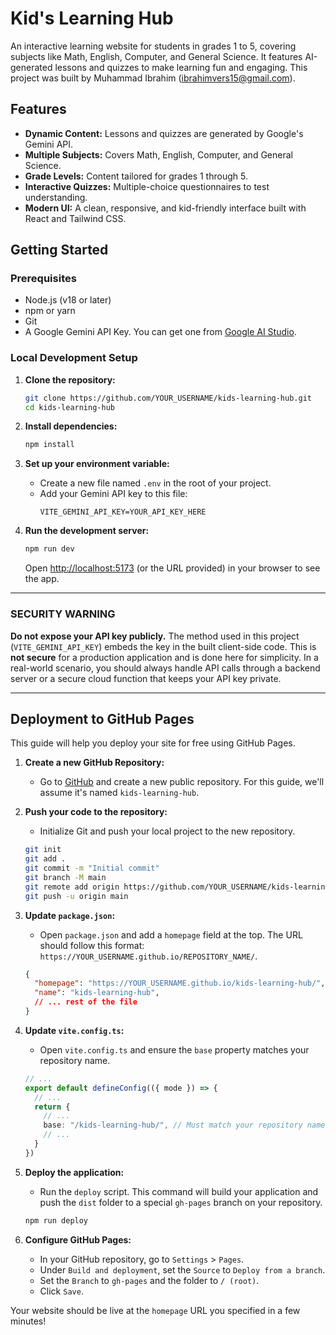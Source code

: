 
# Kid's Learning Hub

An interactive learning website for students in grades 1 to 5, covering subjects like Math, English, Computer, and General Science. It features AI-generated lessons and quizzes to make learning fun and engaging. This project was built by Muhammad Ibrahim (ibrahimvers15@gmail.com).

## Features

-   **Dynamic Content:** Lessons and quizzes are generated by Google's Gemini API.
-   **Multiple Subjects:** Covers Math, English, Computer, and General Science.
-   **Grade Levels:** Content tailored for grades 1 through 5.
-   **Interactive Quizzes:** Multiple-choice questionnaires to test understanding.
-   **Modern UI:** A clean, responsive, and kid-friendly interface built with React and Tailwind CSS.

## Getting Started

### Prerequisites

-   Node.js (v18 or later)
-   npm or yarn
-   Git
-   A Google Gemini API Key. You can get one from [Google AI Studio](https://aistudio.google.com/app/apikey).

### Local Development Setup

1.  **Clone the repository:**
    ```bash
    git clone https://github.com/YOUR_USERNAME/kids-learning-hub.git
    cd kids-learning-hub
    ```

2.  **Install dependencies:**
    ```bash
    npm install
    ```

3.  **Set up your environment variable:**
    -   Create a new file named `.env` in the root of your project.
    -   Add your Gemini API key to this file:
        ```
        VITE_GEMINI_API_KEY=YOUR_API_KEY_HERE
        ```

4.  **Run the development server:**
    ```bash
    npm run dev
    ```
    Open [http://localhost:5173](http://localhost:5173) (or the URL provided) in your browser to see the app.

---

### **SECURITY WARNING**

**Do not expose your API key publicly.** The method used in this project (`VITE_GEMINI_API_KEY`) embeds the key in the built client-side code. This is **not secure** for a production application and is done here for simplicity. In a real-world scenario, you should always handle API calls through a backend server or a secure cloud function that keeps your API key private.

---

## Deployment to GitHub Pages

This guide will help you deploy your site for free using GitHub Pages.

1.  **Create a new GitHub Repository:**
    -   Go to [GitHub](https://github.com) and create a new public repository. For this guide, we'll assume it's named `kids-learning-hub`.

2.  **Push your code to the repository:**
    -   Initialize Git and push your local project to the new repository.
    ```bash
    git init
    git add .
    git commit -m "Initial commit"
    git branch -M main
    git remote add origin https://github.com/YOUR_USERNAME/kids-learning-hub.git
    git push -u origin main
    ```

3.  **Update `package.json`:**
    -   Open `package.json` and add a `homepage` field at the top. The URL should follow this format: `https://YOUR_USERNAME.github.io/REPOSITORY_NAME/`.
    ```json
    {
      "homepage": "https://YOUR_USERNAME.github.io/kids-learning-hub/",
      "name": "kids-learning-hub",
      // ... rest of the file
    }
    ```

4.  **Update `vite.config.ts`:**
    - Open `vite.config.ts` and ensure the `base` property matches your repository name.
    ```typescript
    // ...
    export default defineConfig(({ mode }) => {
      // ...
      return {
        // ...
        base: "/kids-learning-hub/", // Must match your repository name
        // ...
      }
    })
    ```

5.  **Deploy the application:**
    -   Run the `deploy` script. This command will build your application and push the `dist` folder to a special `gh-pages` branch on your repository.
    ```bash
    npm run deploy
    ```

6.  **Configure GitHub Pages:**
    -   In your GitHub repository, go to `Settings` > `Pages`.
    -   Under `Build and deployment`, set the `Source` to `Deploy from a branch`.
    -   Set the `Branch` to `gh-pages` and the folder to `/ (root)`.
    -   Click `Save`.

Your website should be live at the `homepage` URL you specified in a few minutes!
